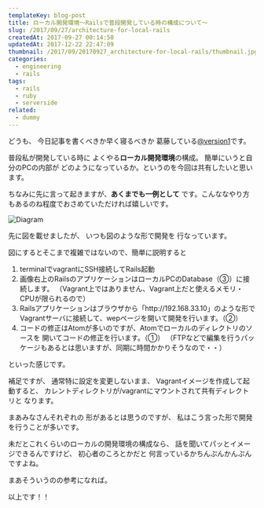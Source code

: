 ```yaml
---
templateKey: blog-post
title: ローカル開発環境〜Railsで普段開発している時の構成について〜
slug: /2017/09/27/architecture-for-local-rails
createdAt: 2017-09-27 00:14:50
updatedAt: 2017-12-22 22:47:09
thumbnail: /2017/09/20170927_architecture-for-local-rails/thumbnail.jpg
categories:
  - engineering
  - rails
tags:
  - rails
  - ruby
  - serverside
related:
  - dummy
---
```


どうも、
今日記事を書くべきか早く寝るべきか
葛藤している<a href="https://twitter.com/version1_2017">@version1</a>です。

<div class="adsense"></div>

普段私が開発している時に
よくやる<strong>ローカル開発環境</strong>の構成。
簡単にいうと自分のPCの内部が
どのようになっているか。というのを今回は共有したいと思います。

ちなみに先に言って起きますが、**あくまでも一例として**
です。こんななやり方もあるのね程度でおさめていただければ嬉しいです。

<img class="post-image" src="https://statics.ver-1-0.net/uploads/2017/09/20170927_architecture-for-local-rails/diagram.png" alt="Diagram"/>


先に図を載せましたが、
いつも図のような形で開発を
行なっています。


図にするとそこまで複雑ではないので、簡単に説明すると

<ol>
 	<li>terminalでvagrantにSSH接続してRails起動</li>
 	<li>画像右上のRailsのアプリケーションはローカルPCのDatabase（③）に接続します。
（Vagrant上ではありません、Vagrant上だと使えるメモリ・CPUが限られるので）</li>
 	<li>Railsアプリケーションはブラウザから「http://192.168.33.10」のような形で
Vagrantサーバに接続して、wepページを開いて開発を行います。（②）</li>
 	<li>コードの修正はAtomが多いのですが、Atomでローカルのディレクトリのソースを
開いてコードの修正を行います。（①）
（FTPなどで編集を行うパッケージもあるとは思いますが、同期に時間かかりそうなので・・）</li>
</ol>

といった感じです。


補足ですが、
通常特に設定を変更しないまま、
Vagrantイメージを作成して起動すると、
カレントディレクトリが/vagrantにマウントされて共有ディレクトリと
なります。

まあみなさんそれぞれの
形があるとは思うのですが、
私はこう言った形で開発を行うことが多いです。

未だとこれくらいのローカルの開発環境の構成なら、
話を聞いてパッとイメージできるんですけど、
初心者のころとかだと
何言っているかちんぷんかんぷんですよね。

まあそういうのの参考になれば。

以上です！！

<div class="adsense"></div>
